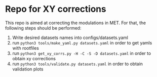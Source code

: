 # Repo for XY corrections
This repo is aimed at correcting the modulations in MET.
For that, the following steps should be performed:
1. Write desired datasets names into configs/datasets.yaml
2. run `python3 tools/make_yaml.py datasets.yaml` in order to get yamls with rootfiles
3. run `python3 get_xy_corrs.py -H -C -S -D datasets.yaml` in order to obtain xy corrections
4. run `python3 tools/validate.py datasets.yaml` in order to obtain validation plots
